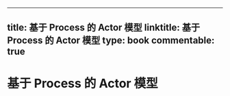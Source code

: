 
---
title: 基于 Process 的 Actor 模型
linktitle: 基于 Process 的 Actor 模型
type: book
commentable: true
---

# 基于 Process 的 Actor 模型

    